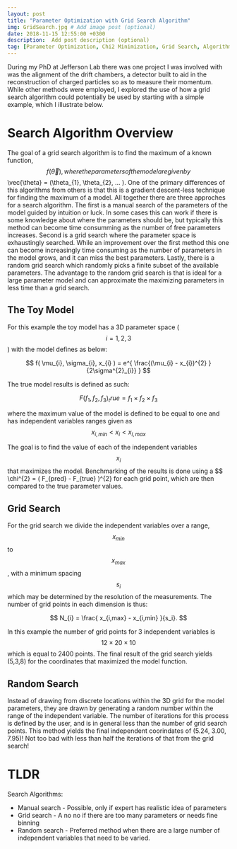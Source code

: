 ```yaml
---
layout: post
title: "Parameter Optimization with Grid Search Algorithm"
img: GridSearch.jpg # Add image post (optional)
date: 2018-11-15 12:55:00 +0300
description:  Add post description (optional)
tag: [Parameter Optimization, Chi2 Minimization, Grid Search, Algorithm, Math]
---
```


During my PhD at Jefferson Lab there was one project I was involved with was the alignment of the drift chambers, a detector built to aid in the reconstruction of charged particles so as to measure their momentum. While other methods were employed, I explored the use of how a grid search algorithm could potentially be used by starting with a simple example, which I illustrate below.


# Search Algorithm Overview

The goal of a grid search algorithm is to find the maximum of a known function, $$ f(\vec{\theta} ), where the parameters of the model are given by $$ \vec{\theta} = (\theta_{1}, \theta_{2}, ... ). One of the primary differences of this algorithms from others is that this is a gradient descent-less technique for finding the maximum of a model. All together there are three approches for a search algorithm. The first is a manual search of the parameters of the model guided by intuition or luck. In some cases this can work if there is some knowledge about where the parameters should be, but typically this method can become time consumming as the number of free parameters increases. Second is a grid search where the parameter space is exhaustingly searched. While an improvement over the first method this one can become increasingly time consuming as the number of parameters in the model grows, and it can miss the best parameters. Lastly, there is a random grid search which randomly picks a finite subset of the available parameters. The advantage to the random grid search is that is ideal for a large parameter model and can approximate the maximizing parameters in less time than a grid search. 


## The Toy Model

For this example the toy model has a 3D parameter space ($$ i=1,2,3 $$ ) with the model defines as below:

$$ f( \mu_{i}, \sigma_{i}, x_{i} ) = e^{ \frac{(\mu_{i} - x_{i})^{2} }{2\sigma^{2}_{i}} } $$


The true model results is defined as such:

$$ F( f_{1}, f_{2}, f_{3} )_true = f_{1} \times f_{2} \times f_{3} $$

where the maximum value of the model is defined to be equal to one and has independent variables ranges given as $$x_{i,min} < x_{i} < x_{i,max} $$

The goal is to find the value of each of the independent variables $$ x_{i} $$ that maximizes the model. Benchmarking of the results is done using a $$ \chi^{2} = ( F_{pred} - F_{true} )^{2} for each grid point, which are then compared to the true parameter values. 

## Grid Search


For the grid search we divide the independent variables over a range, $$x_{min}$$ to $$x_{max}$$, with a minimum spacing $$s_{i}$$ which may be determined by the resolution of the measurements. The number of grid points in each dimension is thus:

$$ N_{i} = \frac{ x_{i,max} - x_{i,min} }{s_i}. $$

In this example the number of grid points for 3 independent variables is $$ 12 \times 20 \times 10$$ which is equal to 2400 points. The final result of the grid search yields (5,3,8) for the coordinates that maximized the model function. 

## Random Search

Instead of drawing from discrete locations within the 3D grid for the model parameters, they are drawn by generating a random number within the range of the independent variable. The number of iterations for this process is defined by the user, and is in general less than the number of grid search points. This method yields the final independent coorindates of (5.24, 3.00, 7.95)! Not too bad with less than half the iterations of that from the grid search!

# TLDR

Search Algorithms:

* Manual search - Possible, only if expert has realistic idea of parameters
* Grid search - A no no if there are too many parameters or needs fine binning
* Random search - Preferred method when there are a large number of independent variables that need to be varied. 






